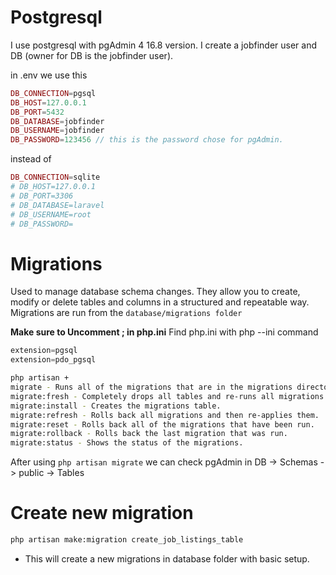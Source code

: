# Postgresql

I use postgresql with pgAdmin 4 16.8 version.
I create a jobfinder user and DB (owner for DB is the jobfinder user).

in .env we use this

```php
DB_CONNECTION=pgsql
DB_HOST=127.0.0.1
DB_PORT=5432
DB_DATABASE=jobfinder
DB_USERNAME=jobfinder
DB_PASSWORD=123456 // this is the password chose for pgAdmin.
```

instead of

```php
DB_CONNECTION=sqlite
# DB_HOST=127.0.0.1
# DB_PORT=3306
# DB_DATABASE=laravel
# DB_USERNAME=root
# DB_PASSWORD=
```

# Migrations

Used to manage database schema changes. They allow you to create, modify or delete tables and columns in a structured and repeatable way.
Migrations are run from the `database/migrations folder`

**Make sure to Uncomment ; in php.ini**
Find php.ini with php --ini command

```php
extension=pgsql
extension=pdo_pgsql
```

```bash
php artisan +
migrate - Runs all of the migrations that are in the migrations directory.
migrate:fresh - Completely drops all tables and re-runs all migrations.
migrate:install - Creates the migrations table.
migrate:refresh - Rolls back all migrations and then re-applies them.
migrate:reset - Rolls back all of the migrations that have been run.
migrate:rollback - Rolls back the last migration that was run.
migrate:status - Shows the status of the migrations.
```

After using `php artisan migrate` we can check pgAdmin in DB -> Schemas -> public -> Tables

# Create new migration

```bash
php artisan make:migration create_job_listings_table
```

-   This will create a new migrations in database folder with basic setup.
